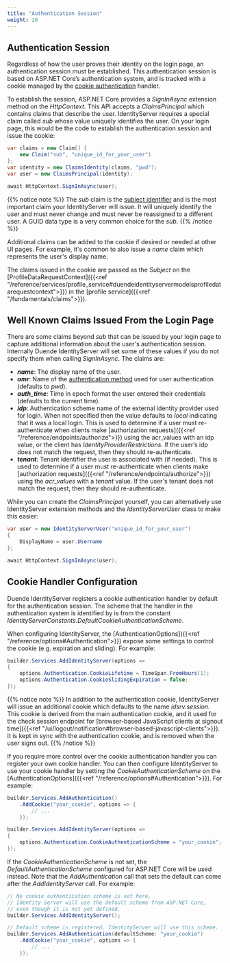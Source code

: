 ```yaml
---
title: "Authentication Session"
weight: 20
---
```


## Authentication Session

Regardless of how the user proves their identity on the login page, an authentication session must be established.
This authentication session is based on ASP.NET Core’s authentication system, and is tracked with a cookie managed by the [cookie authentication](https://docs.microsoft.com/en-us/aspnet/core/security/authentication/cookie) handler.

To establish the session, ASP.NET Core provides a *SignInAsync* extension method on the *HttpContext*. 
This API accepts a *ClaimsPrincipal* which contains claims that describe the user. 
IdentityServer requires a special claim called *sub* whose value uniquely identifies the user.
On your login page, this would be the code to establish the authentication session and issue the cookie:

```csharp
var claims = new Claim[] {
    new Claim("sub", "unique_id_for_your_user")
};
var identity = new ClaimsIdentity(claims, "pwd");
var user = new ClaimsPrincipal(identity);

await HttpContext.SignInAsync(user);
```

{{% notice note %}}
The *sub* claim is the [subject identifier](https://openid.net/specs/openid-connect-core-1_0.html#StandardClaims) and is the most important claim your IdentityServer will issue.
It will uniquely identify the user and must never change and must never be reassigned to a different user.
A GUID data type is a very common choice for the *sub*. 
{{% /notice %}}

Additional claims can be added to the cookie if desired or needed at other UI pages.
For example, it's common to also issue a *name* claim which represents the user's display name.

The claims issued in the cookie are passed as the *Subject* on the [ProfileDataRequestContext]({{<ref "/reference/services/profile_service#duendeidentityservermodelsprofiledatarequestcontext">}}) in the [profile service]({{<ref "/fundamentals/claims">}}).


## Well Known Claims Issued From the Login Page

There are some claims beyond *sub* that can be issued by your login page to capture additional information about the user's authentication session.
Internally Duende IdentityServer will set some of these values if you do not specify them when calling *SignInAsync*.
The claims are:

* ***name***: The display name of the user.
* ***amr***: Name of the [authentication method](https://tools.ietf.org/html/rfc8176) used for user authentication (defaults to *pwd*).
* ***auth_time***: Time in epoch format the user entered their credentials (defaults to the current time).
* ***idp***: Authentication scheme name of the external identity provider used for login. When not specified then the value defaults to *local* indicating that it was a local login. This is used to determine if a user must re-authenticate when clients make [authorization requests]({{<ref "/reference/endpoints/authorize">}}) using the acr_values with an idp value, or the client has *IdentityProviderRestrictions*. If the user’s idp does not match the request, then they should re-authenticate.
* ***tenant***: Tenant identifier the user is associated with (if needed). This is used to determine if a user must re-authenticate when clients make [authorization requests]({{<ref "/reference/endpoints/authorize">}}) using the *acr_values* with a *tenant* value. If the user's tenant does not match the request, then they should re-authenticate.


While you can create the *ClaimsPrincipal* yourself, you can alternatively use IdentityServer extension methods and the *IdentityServerUser* class to make this easier:

```cs
var user = new IdentityServerUser("unique_id_for_your_user")
{
    DisplayName = user.Username
};

await HttpContext.SignInAsync(user);
```

## Cookie Handler Configuration

Duende IdentityServer registers a cookie authentication handler by default for the authentication session. 
The scheme that the handler in the authentication system is identified by is from the constant *IdentityServerConstants.DefaultCookieAuthenticationScheme*.

When configuring IdentityServer, the [AuthenticationOptions]({{<ref "/reference/options#Authentication">}}) expose some settings to control the cookie (e.g. expiration and sliding). For example:

```csharp
builder.Services.AddIdentityServer(options =>
{
    options.Authentication.CookieLifetime = TimeSpan.FromHours(1);
    options.Authentication.CookieSlidingExpiration = false;
});
```

{{% notice note %}}
In addition to the authentication cookie, IdentityServer will issue an additional cookie which defaults to the name *idsrv.session*. This cookie is derived from the main authentication cookie, and it used for the check session endpoint for [browser-based JavaScript clients at signout time]({{<ref "/ui/logout/notification#browser-based-javascript-clients">}}). It is kept in sync with the authentication cookie, and is removed when the user signs out.
{{% /notice %}}

If you require more control over the cookie authentication handler you can register your own cookie handler.
You can then configure IdentityServer to use your cookie handler by setting the *CookieAuthenticationScheme* on the [AuthenticationOptions]({{<ref "/reference/options#Authentication">}}). For example:

```csharp
builder.Services.AddAuthentication()
    .AddCookie("your_cookie", options => { 
        // ...
    });

builder.Services.AddIdentityServer(options =>
{
    options.Authentication.CookieAuthenticationScheme = "your_cookie";
});
```

If the *CookieAuthenticationScheme* is not set, the *DefaultAuthenticationScheme* configured for ASP.NET Core will be used instead. Note that the *AddAuthentication* call that sets the default can come after the *AddIdentityServer* call. For example:

```csharp
// No cookie authentication scheme is set here. 
// Identity Server will use the default scheme from ASP.NET Core,
// even though it is not yet defined.
builder.Services.AddIdentityServer();

// Default scheme is registered. IdentityServer will use this scheme.
builder.Services.AddAuthentication(defaultScheme: "your_cookie")
    .AddCookie("your_cookie", options => { 
        // ...
    });
```

